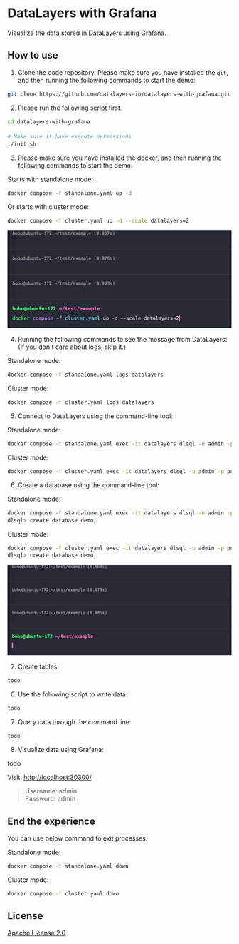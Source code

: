 # DataLayers with Grafana
Visualize the data stored in DataLayers using Grafana.

## How to use

1. Clone the code repository. Please make sure you have installed the `git`, and then running the following commands to start the demo:

  ```bash
  git clone https://github.com/datalayers-io/datalayers-with-grafana.git
  ```
  
2. Please run the following script first.
  ```bash
  cd datalayers-with-grafana
  
  # Make sure it have execute permissions
  ./init.sh  
  ```

3. Please make sure you have installed the [docker](https://www.docker.com/), and then running the following commands to start the demo:

Starts with standalone mode:

``` bash
docker compose -f standalone.yaml up -d
```

Or starts with cluster mode:

``` bash
docker compose -f cluster.yaml up -d --scale datalayers=2
```

![docker-compose up](./static/images/docker_compose.gif)

4. Running the following commands to see the message from DataLayers: (If you don't care about logs, skip it.)

Standalone mode:

``` bash
docker compose -f standalone.yaml logs datalayers
```

Cluster mode:

``` bash
docker compose -f cluster.yaml logs datalayers
```

5. Connect to DataLayers using the command-line tool:

Standalone mode:

```bash
docker compose -f standalone.yaml exec -it datalayers dlsql -u admin -p public
```

Cluster mode:

```bash
docker compose -f cluster.yaml exec -it datalayers dlsql -u admin -p public
```

6. Create a database using the command-line tool:

Standalone mode:

```bash
docker compose -f standalone.yaml exec -it datalayers dlsql -u admin -p public
dlsql> create database demo;
```

Cluster mode:

```bash
docker compose -f cluster.yaml exec -it datalayers dlsql -u admin -p public
dlsql> create database demo;
```

![docker-compose create](./static/images/create_database.gif)

7. Create tables:

``` bash
todo
```

6. Use the following script to write data:

``` bash
todo
```

7. Query data through the command line:

``` bash
todo
```

8. Visualize data using Grafana:

todo

Visit: [http://localhost:30300/](http://localhost:30300/)

> Username: admin <br> Password: admin


## End the experience

You can use below command to exit processes.

Standalone mode:

``` bash
docker compose -f standalone.yaml down
```

Cluster mode:

``` bash
docker compose -f cluster.yaml down
```

## License

[Apache License 2.0](./LICENSE)
